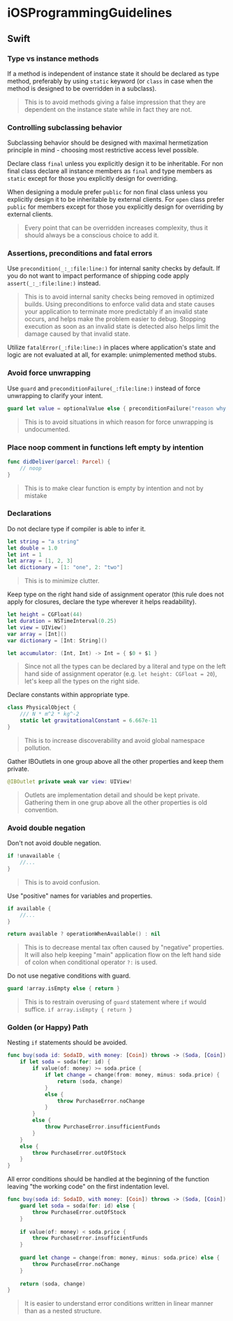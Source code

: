 # iOSProgrammingGuidelines

## Swift

### Type vs instance methods

If a method is independent of instance state it should be declared as type method, preferably by using `static` keyword (or `class` in case when the method is designed to be overridden in a subclass).
> This is to avoid methods giving a false impression that they are dependent on the instance state while in fact they are not.

### Controlling subclassing behavior

Subclassing behavior should be designed with maximal hermetization principle in mind - choosing most restrictive access level possible.

Declare class `final` unless you explicitly design it to be inheritable. For non final class declare all instance members as `final` and type members as `static` except for those you explicitly design for overriding. 

When designing a module prefer `public` for non final class unless you explicitly design it to be inheritable by external clients. For `open` class prefer `public` for members except for those you explicitly design for overriding by external clients.

> Every point that can be overridden increases complexity, thus it should always be a conscious choice to add it.

### Assertions, preconditions and fatal errors

Use `precondition(_:_:file:line:)` for internal sanity checks by default. If you do not want to impact performance of shipping code apply `assert(_:_:file:line:)` instead.

> This is to avoid internal sanity checks being removed in optimized builds. Using preconditions to enforce valid data and state causes your application to terminate more predictably if an invalid state occurs, and helps make the problem easier to debug. Stopping execution as soon as an invalid state is detected also helps limit the damage caused by that invalid state.

Utilize `fatalError(_:file:line:)` in places where application's state and logic are not evaluated at all, for example: unimplemented method stubs.

### Avoid force unwrapping

Use `guard` and `preconditionFailure(_:file:line:)` instead of force unwrapping to clarify your intent.

```swift
guard let value = optionalValue else { preconditionFailure("reason why value must be present") }
```

> This is to avoid situations in which reason for force unwrapping is undocumented.

### Place noop comment in functions left empty by intention

```swift
func didDeliver(parcel: Parcel) {
    // noop
}
```
> This is to make clear function is empty by intention and not by mistake

### Declarations

Do not declare type if compiler is able to infer it.

```swift
let string = "a string"
let double = 1.0
let int = 1
let array = [1, 2, 3]
let dictionary = [1: "one", 2: "two"]
```

> This is to minimize clutter.

Keep type on the right hand side of assignment operator (this rule does not apply for closures, declare the type wherever it helps readability).

```swift
let height = CGFloat(44)
let duration = NSTimeInterval(0.25)
let view = UIView()
var array = [Int]()
var dictionary = [Int: String]()

let accumulator: (Int, Int) -> Int = { $0 + $1 }
```

> Since not all the types can be declared by a literal and type on the left hand side of assignment operator (e.g. `let height: CGFloat = 20`), let's keep all the types on the right side.

Declare constants within appropriate type.

```swift
class PhysicalObject {
    /// N * m^2 * kg^-2
    static let gravitationalConstant = 6.667e-11
}
```

> This is to increase discoverability and avoid global namespace pollution.

Gather IBOutlets in one group above all the other properties and keep them private.

```swift
@IBOutlet private weak var view: UIView!
```

> Outlets are implementation detail and should be kept private. Gathering them in one grup above all the other properties is old convention.

### Avoid double negation

Don't not avoid double negation.
```swift
if !unavailable {
    //...
}
```
> This is to avoid confusion.

Use "positive" names for variables and properties.

```swift
if available {
    //...
}
```
```swift
return available ? operationWhenAvailable() : nil
```
> This is to decrease mental tax often caused by "negative" properties. It will also help keeping "main" application flow on the left hand side of colon when conditional operator `?:` is used.

Do not use negative conditions with guard.
```swift
guard !array.isEmpty else { return }
```

> This is to restrain overusing of `guard` statement where `if` would suffice. 
> `if array.isEmpty { return }`

### Golden (or Happy) Path

Nesting `if` statements should be avoided.

```swift
func buy(soda id: SodaID, with money: [Coin]) throws -> (Soda, [Coin]) {
    if let soda = soda(for: id) {
        if value(of: money) >= soda.price {
            if let change = change(from: money, minus: soda.price) {
                return (soda, change)
            }
            else {
                throw PurchaseError.noChange
            }
        }
        else {
            throw PurchaseError.insufficientFunds
        }
    }
    else {
        throw PurchaseError.outOfStock
    }
}
```

All error conditions should be handled at the beginning of the function leaving "the working code" on the first indentation level.

```swift
func buy(soda id: SodaID, with money: [Coin]) throws -> (Soda, [Coin]) {
    guard let soda = soda(for: id) else {
        throw PurchaseError.outOfStock
    }
    
    if value(of: money) < soda.price {
        throw PurchaseError.insufficientFunds
    }
    
    guard let change = change(from: money, minus: soda.price) else {
        throw PurchaseError.noChange
    }
    
    return (soda, change)
}
```
> It is easier to understand error conditions written in linear manner than as a nested structure.
